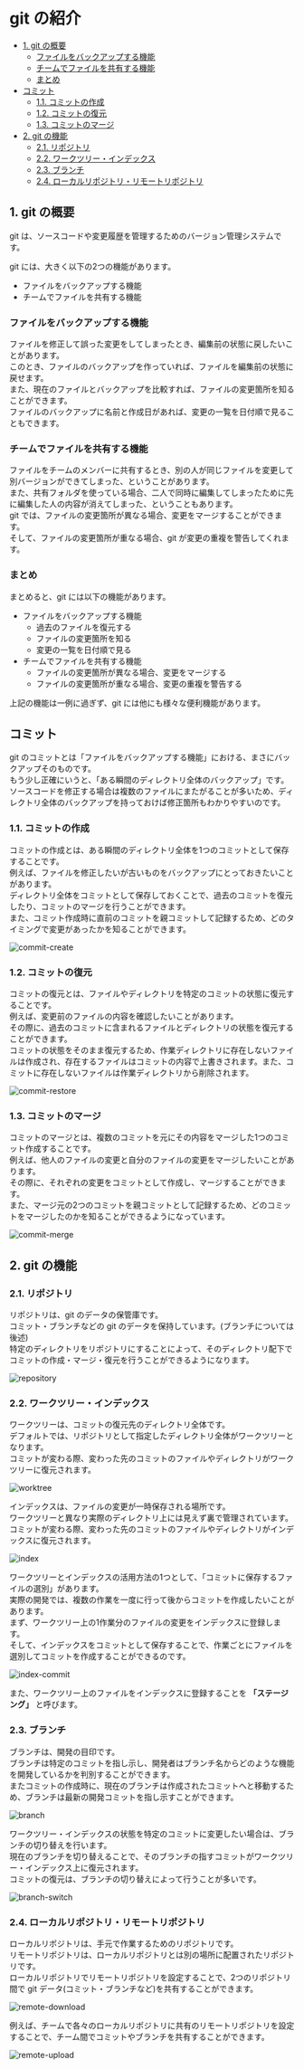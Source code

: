 # git の紹介

- [1. git の概要](#1-git-の概要)
  - [ファイルをバックアップする機能](#ファイルをバックアップする機能)
  - [チームでファイルを共有する機能](#チームでファイルを共有する機能)
  - [まとめ](#まとめ)
- [コミット](#コミット)
  - [1.1. コミットの作成](#11-コミットの作成)
  - [1.2. コミットの復元](#12-コミットの復元)
  - [1.3. コミットのマージ](#13-コミットのマージ)
- [2. git の機能](#2-git-の機能)
  - [2.1. リポジトリ](#21-リポジトリ)
  - [2.2. ワークツリー・インデックス](#22-ワークツリーインデックス)
  - [2.3. ブランチ](#23-ブランチ)
  - [2.4. ローカルリポジトリ・リモートリポジトリ](#24-ローカルリポジトリリモートリポジトリ)

## 1. git の概要

git は、ソースコードや変更履歴を管理するためのバージョン管理システムです。

git には、大きく以下の2つの機能があります。
- ファイルをバックアップする機能
- チームでファイルを共有する機能


### ファイルをバックアップする機能

ファイルを修正して誤った変更をしてしまったとき、編集前の状態に戻したいことがあります。  
このとき、ファイルのバックアップを作っていれば、ファイルを編集前の状態に戻せます。  
また、現在のファイルとバックアップを比較すれば、ファイルの変更箇所を知ることができます。  
ファイルのバックアップに名前と作成日があれば、変更の一覧を日付順で見ることもできます。  

### チームでファイルを共有する機能
 
ファイルをチームのメンバーに共有するとき、別の人が同じファイルを変更して別バージョンができてしまった、ということがあります。  
また、共有フォルダを使っている場合、二人で同時に編集してしまったために先に編集した人の内容が消えてしまった、ということもあります。  
git では、ファイルの変更箇所が異なる場合、変更をマージすることができます。  
そして、ファイルの変更箇所が重なる場合、git が変更の重複を警告してくれます。  

### まとめ

まとめると、git には以下の機能があります。

- ファイルをバックアップする機能
  - 過去のファイルを復元する
  - ファイルの変更箇所を知る
  - 変更の一覧を日付順で見る
- チームでファイルを共有する機能
  - ファイルの変更箇所が異なる場合、変更をマージする
  - ファイルの変更箇所が重なる場合、変更の重複を警告する

上記の機能は一例に過ぎず、git には他にも様々な便利機能があります。

## コミット

git のコミットとは「ファイルをバックアップする機能」における、まさにバックアップそのものです。  
もう少し正確にいうと、「ある瞬間のディレクトリ全体のバックアップ」です。
ソースコードを修正する場合は複数のファイルにまたがることが多いため、ディレクトリ全体のバックアップを持っておけば修正箇所もわかりやすいのです。

### 1.1. コミットの作成

コミットの作成とは、ある瞬間のディレクトリ全体を1つのコミットとして保存することです。  
例えば、ファイルを修正したいが古いものをバックアップにとっておきたいことがあります。  
ディレクトリ全体をコミットとして保存しておくことで、過去のコミットを復元したり、コミットのマージを行うことができます。  
また、コミット作成時に直前のコミットを親コミットして記録するため、どのタイミングで変更があったかを知ることができます。  


![commit-create](image/introducion/commit-create.drawio.svg)

### 1.2. コミットの復元

コミットの復元とは、ファイルやディレクトリを特定のコミットの状態に復元することです。  
例えば、変更前のファイルの内容を確認したいことがあります。  
その際に、過去のコミットに含まれるファイルとディレクトリの状態を復元することができます。  
コミットの状態をそのまま復元するため、作業ディレクトリに存在しないファイルは作成され、存在するファイルはコミットの内容で上書きされます。また、コミットに存在しないファイルは作業ディレクトリから削除されます。

![commit-restore](image/introducion/commit-restore.drawio.svg)

### 1.3. コミットのマージ

コミットのマージとは、複数のコミットを元にその内容をマージした1つのコミット作成することです。  
例えば、他人のファイルの変更と自分のファイルの変更をマージしたいことがあります。  
その際に、それぞれの変更をコミットとして作成し、マージすることができます。  
また、マージ元の2つのコミットを親コミットとして記録するため、どのコミットをマージしたのかを知ることができるようになっています。  

![commit-merge](image/introducion/commit-merge.drawio.svg)

## 2. git の機能

### 2.1. リポジトリ

リポジトリは、git のデータの保管庫です。  
コミット・ブランチなどの git のデータを保持しています。(ブランチについては後述)  
特定のディレクトリをリポジトリにすることによって、そのディレクトリ配下でコミットの作成・マージ・復元を行うことができるようになります。  

![repository](image/introducion/repository.drawio.svg)

### 2.2. ワークツリー・インデックス

ワークツリーは、コミットの復元先のディレクトリ全体です。  
デフォルトでは、リポジトリとして指定したディレクトリ全体がワークツリーとなります。  
コミットが変わる際、変わった先のコミットのファイルやディレクトリがワークツリーに復元されます。  

![worktree](image/introducion/worktree.drawio.svg)

インデックスは、ファイルの変更が一時保存される場所です。  
ワークツリーと異なり実際のディレクトリ上には見えず裏で管理されています。  
コミットが変わる際、変わった先のコミットのファイルやディレクトリがインデックスに復元されます。  

![index](image/introducion/index.drawio.svg)

ワークツリーとインデックスの活用方法の1つとして、「コミットに保存するファイルの選別」があります。  
実際の開発では、複数の作業を一度に行って後からコミットを作成したいことがあります。  
まず、ワークツリー上の1作業分のファイルの変更をインデックスに登録します。  
そして、インデックスをコミットとして保存することで、作業ごとにファイルを選別してコミットを作成することができるのです。  

![index-commit](image/introducion/index-commit.drawio.svg)

また、ワークツリー上のファイルをインデックスに登録することを **「ステージング」** と呼びます。

### 2.3. ブランチ

ブランチは、開発の目印です。  
ブランチは特定のコミットを指し示し、開発者はブランチ名からどのような機能を開発しているかを判別することができます。  
またコミットの作成時に、現在のブランチは作成されたコミットへと移動するため、ブランチは最新の開発コミットを指し示すことができます。  

![branch](image/introducion/branch.drawio.svg)

ワークツリー・インデックスの状態を特定のコミットに変更したい場合は、ブランチの切り替えを行います。  
現在のブランチを切り替えることで、そのブランチの指すコミットがワークツリー・インデックス上に復元されます。  
コミットの復元は、ブランチの切り替えによって行うことが多いです。  

![branch-switch](image/introducion/branch-switch.drawio.svg)


### 2.4. ローカルリポジトリ・リモートリポジトリ

ローカルリポジトリは、手元で作業するためのリポジトリです。  
リモートリポジトリは、ローカルリポジトリとは別の場所に配置されたリポジトリです。  
ローカルリポジトリでリモートリポジトリを設定することで、2つのリポジトリ間で git データ(コミット・ブランチなど)を共有することができます。  

![remote-download](image/introducion/remote-download.drawio.svg)

例えば、チームで各々のローカルリポジトリに共有のリモートリポジトリを設定することで、チーム間でコミットやブランチを共有することができます。  

![remote-upload](image/introducion/remote-upload.drawio.svg)